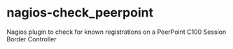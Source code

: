 nagios-check_peerpoint
======================

Nagios plugin to check for known registrations on a PeerPoint C100 Session Border Controller
